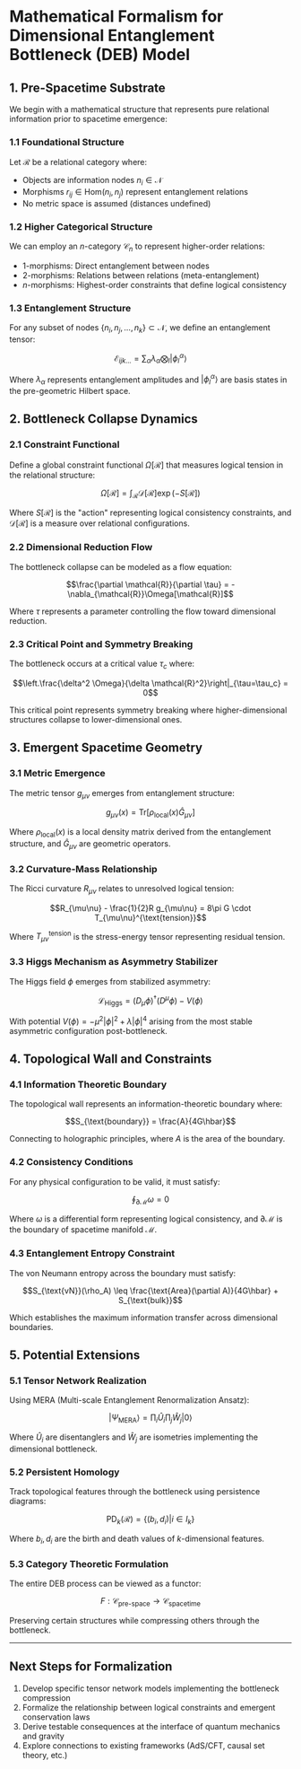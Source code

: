 # Mathematical Formalism for Dimensional Entanglement Bottleneck (DEB) Model

## 1. Pre-Spacetime Substrate

We begin with a mathematical structure that represents pure relational information prior to spacetime emergence:

### 1.1 Foundational Structure

Let $\mathcal{R}$ be a relational category where:
- Objects are information nodes $n_i \in \mathcal{N}$
- Morphisms $r_{ij} \in \text{Hom}(n_i, n_j)$ represent entanglement relations
- No metric space is assumed (distances undefined)

### 1.2 Higher Categorical Structure

We can employ an $n$-category $\mathcal{C}_n$ to represent higher-order relations:
- 1-morphisms: Direct entanglement between nodes
- 2-morphisms: Relations between relations (meta-entanglement)
- $n$-morphisms: Highest-order constraints that define logical consistency

### 1.3 Entanglement Structure

For any subset of nodes $\{n_i, n_j, ..., n_k\} \subset \mathcal{N}$, we define an entanglement tensor:

$$\mathcal{E}_{ijk...} = \sum_{\alpha} \lambda_\alpha \bigotimes_{l} |\phi_l^\alpha\rangle$$

Where $\lambda_\alpha$ represents entanglement amplitudes and $|\phi_l^\alpha\rangle$ are basis states in the pre-geometric Hilbert space.

## 2. Bottleneck Collapse Dynamics

### 2.1 Constraint Functional

Define a global constraint functional $\Omega[\mathcal{R}]$ that measures logical tension in the relational structure:

$$\Omega[\mathcal{R}] = \int_{\mathcal{R}} \mathcal{D}[\mathcal{R}] \exp\left(-S[\mathcal{R}]\right)$$

Where $S[\mathcal{R}]$ is the "action" representing logical consistency constraints, and $\mathcal{D}[\mathcal{R}]$ is a measure over relational configurations.

### 2.2 Dimensional Reduction Flow

The bottleneck collapse can be modeled as a flow equation:

$$\frac{\partial \mathcal{R}}{\partial \tau} = -\nabla_{\mathcal{R}}\Omega[\mathcal{R}]$$

Where $\tau$ represents a parameter controlling the flow toward dimensional reduction.

### 2.3 Critical Point and Symmetry Breaking

The bottleneck occurs at a critical value $\tau_c$ where:

$$\left.\frac{\delta^2 \Omega}{\delta \mathcal{R}^2}\right|_{\tau=\tau_c} = 0$$

This critical point represents symmetry breaking where higher-dimensional structures collapse to lower-dimensional ones.

## 3. Emergent Spacetime Geometry

### 3.1 Metric Emergence

The metric tensor $g_{\mu\nu}$ emerges from entanglement structure:

$$g_{\mu\nu}(x) = \text{Tr}\left[\rho_{\text{local}}(x) \hat{G}_{\mu\nu}\right]$$

Where $\rho_{\text{local}}(x)$ is a local density matrix derived from the entanglement structure, and $\hat{G}_{\mu\nu}$ are geometric operators.

### 3.2 Curvature-Mass Relationship

The Ricci curvature $R_{\mu\nu}$ relates to unresolved logical tension:

$$R_{\mu\nu} - \frac{1}{2}R g_{\mu\nu} = 8\pi G \cdot T_{\mu\nu}^{\text{tension}}$$

Where $T_{\mu\nu}^{\text{tension}}$ is the stress-energy tensor representing residual tension.

### 3.3 Higgs Mechanism as Asymmetry Stabilizer

The Higgs field $\phi$ emerges from stabilized asymmetry:

$$\mathcal{L}_{\text{Higgs}} = (D_\mu \phi)^\dagger (D^\mu \phi) - V(\phi)$$

With potential $V(\phi) = -\mu^2|\phi|^2 + \lambda|\phi|^4$ arising from the most stable asymmetric configuration post-bottleneck.

## 4. Topological Wall and Constraints

### 4.1 Information Theoretic Boundary

The topological wall represents an information-theoretic boundary where:

$$S_{\text{boundary}} = \frac{A}{4G\hbar}$$

Connecting to holographic principles, where $A$ is the area of the boundary.

### 4.2 Consistency Conditions

For any physical configuration to be valid, it must satisfy:

$$\oint_{\partial \mathcal{M}} \omega = 0$$

Where $\omega$ is a differential form representing logical consistency, and $\partial \mathcal{M}$ is the boundary of spacetime manifold $\mathcal{M}$.

### 4.3 Entanglement Entropy Constraint

The von Neumann entropy across the boundary must satisfy:

$$S_{\text{vN}}(\rho_A) \leq \frac{\text{Area}(\partial A)}{4G\hbar} + S_{\text{bulk}}$$

Which establishes the maximum information transfer across dimensional boundaries.

## 5. Potential Extensions

### 5.1 Tensor Network Realization

Using MERA (Multi-scale Entanglement Renormalization Ansatz):

$$|\Psi_{\text{MERA}}\rangle = \prod_{i} \hat{U}_i \prod_{j} \hat{W}_j |0\rangle$$

Where $\hat{U}_i$ are disentanglers and $\hat{W}_j$ are isometries implementing the dimensional bottleneck.

### 5.2 Persistent Homology 

Track topological features through the bottleneck using persistence diagrams:

$$\text{PD}_k(\mathcal{R}) = \{(b_i, d_i) | i \in I_k\}$$

Where $b_i, d_i$ are the birth and death values of $k$-dimensional features.

### 5.3 Category Theoretic Formulation

The entire DEB process can be viewed as a functor:

$$F: \mathcal{C}_{\text{pre-space}} \rightarrow \mathcal{C}_{\text{spacetime}}$$

Preserving certain structures while compressing others through the bottleneck.

---

## Next Steps for Formalization

1. Develop specific tensor network models implementing the bottleneck compression
2. Formalize the relationship between logical constraints and emergent conservation laws
3. Derive testable consequences at the interface of quantum mechanics and gravity
4. Explore connections to existing frameworks (AdS/CFT, causal set theory, etc.)